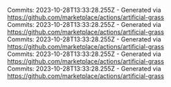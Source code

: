 Commits: 2023-10-28T13:33:28.255Z - Generated via https://github.com/marketplace/actions/artificial-grass
<br>
Commits: 2023-10-28T13:33:28.255Z - Generated via https://github.com/marketplace/actions/artificial-grass
<br>
Commits: 2023-10-28T13:33:28.255Z - Generated via https://github.com/marketplace/actions/artificial-grass
<br>
Commits: 2023-10-28T13:33:28.255Z - Generated via https://github.com/marketplace/actions/artificial-grass
<br>
Commits: 2023-10-28T13:33:28.255Z - Generated via https://github.com/marketplace/actions/artificial-grass
<br>
